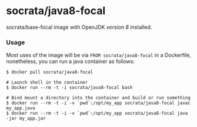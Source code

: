 socrata/java8-focal
====================

socrata/base-focal image with OpenJDK *version 8* installed.

### Usage

Most uses of the image will be via `FROM socrata/java8-focal` in a Dockerfile, nonetheless, you can run a java container as follows:

    $ docker pull socrata/java8-focal

    # Launch shell in the container
    $ docker run --rm -t -i socrata/java8-focal bash

    # Bind mount a directory into the container and build or run something
    $ docker run --rm -t -i -v `pwd`:/opt/my_app socrata/java8-focal javac my_app.java
    $ docker run --rm -t -i -v `pwd`:/opt/my_app socrata/java8-focal java -jar my_app.jar
